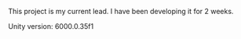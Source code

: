 This project is my current lead. I have been developing it for 2 weeks.

Unity version: 6000.0.35f1
